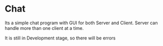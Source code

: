 # Chat
Its a simple chat program with GUI for both Server and Client. 
Server can handle more than one client at a time.

It is still in Development stage, so there will be errors
